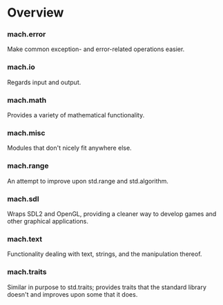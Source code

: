 # Overview

### mach.error

Make common exception- and error-related operations easier.

### mach.io

Regards input and output.

### mach.math

Provides a variety of mathematical functionality.

### mach.misc

Modules that don't nicely fit anywhere else.

### mach.range

An attempt to improve upon std.range and std.algorithm.

### mach.sdl

Wraps SDL2 and OpenGL, providing a cleaner way to develop games and other graphical applications.

### mach.text

Functionality dealing with text, strings, and the manipulation thereof.

### mach.traits

Similar in purpose to std.traits; provides traits that the standard library doesn't and improves upon some that it does.
